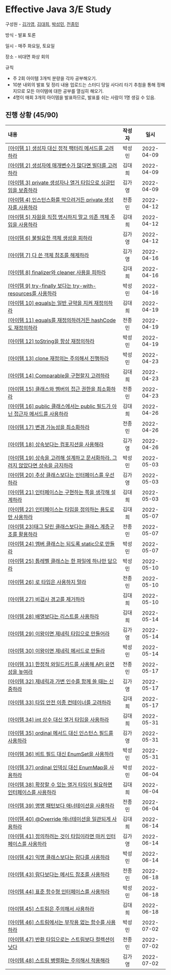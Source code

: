 # **Effective Java 3/E Study**

구성원 - [김가영](https://github.com/KimGaYeong), [김대희](https://github.com/fabiano77), [박성민](https://github.com/seongminP98), [전종민](https://github.com/wakkpu)

방식 - 발표 토론

일시 - 매주 화요일, 토요일

장소 - 비대면 화상 회의

규칙

- 주 2회 아이템 3개씩 분량을 각자 공부해오기.
- 10분 내외의 발표 및 정리 내용 업로드는 스터디 당일 사다리 타기 추첨을 통해 정해지므로 모든 아이템에 대한 공부를 열심히 해오기.
- 4명이 매회 3개의 아이템을 발표하므로, 발표를 쉬는 사람이 1명 생길 수 있음.

## 진행 상황 (45/90)

| 내용                                                                                                                                                                  | 작성자 |    일시    |
| :-------------------------------------------------------------------------------------------------------------------------------------------------------------------- | :----: | :--------: |
| [[아이템 1] 생성자 대신 정적 팩터리 메서드를 고려하라](https://github.com/cs-breaker/Effective-Java/blob/main/Chapter2/20220409-ITEM-1.md)                            | 박성민 | 2022-04-09 |
| [[아이템 2] 생성자에 매개변수가 많다면 빌더를 고려하라](https://github.com/cs-breaker/Effective-Java/blob/main/Chapter2/20220409-ITEM-2.md)                           | 김대희 | 2022-04-09 |
| [[아이템 3] private 생성자나 열거 타입으로 싱글턴임을 보증하라](https://github.com/cs-breaker/Effective-Java/blob/main/Chapter2/20220409-ITEM-3.md)                   | 김가영 | 2022-04-09 |
| [[아이템 4] 인스턴스화를 막으려거든 private 생성자를 사용하라](https://github.com/cs-breaker/Effective-Java/blob/main/Chapter2/20220412-ITEM-4.md)                    | 전종민 | 2022-04-12 |
| [[아이템 5] 자원을 직접 명시하지 말고 의존 객체 주입을 사용하라](https://github.com/cs-breaker/Effective-Java/blob/main/Chapter2/20220412-ITEM-5.md)                  | 김대희 | 2022-04-12 |
| [[아이템 6] 불필요한 객체 생성을 피하라](https://github.com/cs-breaker/Effective-Java/blob/main/Chapter2/20220412-ITEM-6.md)                                          | 김가영 | 2022-04-12 |
| [[아이템 7] 다 쓴 객체 참조를 해제하라](https://github.com/cs-breaker/Effective-Java/blob/main/Chapter2/20220416-ITEM-7.md)                                           | 김가영 | 2022-04-16 |
| [[아이템 8] finalizer와 cleaner 사용을 피하라](https://github.com/cs-breaker/Effective-Java/blob/main/Chapter2/20220416-ITEM-8.md)                                    | 김대희 | 2022-04-16 |
| [[아이템 9] try-finally 보다는 try-with-resources를 사용하라](https://github.com/cs-breaker/Effective-Java/blob/main/Chapter2/20220416-ITEM-9.md)                     | 박성민 | 2022-04-16 |
| [[아이템 10] equals는 일반 규약을 지켜 재정의하라](https://github.com/cs-breaker/Effective-Java/blob/main/Chapter3/20220419-ITEM-10.md)                               | 김대희 | 2022-04-19 |
| [[아이템 11] equals를 재정의하려거든 hashCode도 재정의하라](https://github.com/cs-breaker/Effective-Java/blob/main/Chapter3/20220419-ITEM-11.md)                      | 전종민 | 2022-04-19 |
| [[아이템 12] toString을 항상 재정의하라](https://github.com/cs-breaker/Effective-Java/blob/main/Chapter3/20220419-ITEM-12.md)                                         | 박성민 | 2022-04-19 |
| [[아이템 13] clone 재정의는 주의해서 진행하라](https://github.com/cs-breaker/Effective-Java/blob/main/Chapter3/20220423-ITEM-13.md)                                   | 박성민 | 2022-04-23 |
| [[아이템 14] Comparable을 구현할지 고려하라](https://github.com/cs-breaker/Effective-Java/blob/main/Chapter3/20220423-ITEM-14.md)                                     | 김대희 | 2022-04-23 |
| [[아이템 15] 클래스와 멤버의 접근 권한을 최소화하라](https://github.com/cs-breaker/Effective-Java/blob/main/Chapter4/20220423-ITEM-15.md)                             | 전종민 | 2022-04-23 |
| [[아이템 16] public 클래스에서는 public 필드가 아닌 접근자 메서드를 사용하라](https://github.com/cs-breaker/Effective-Java/blob/main/Chapter4/20220426-ITEM-16.md)    | 김대희 | 2022-04-26 |
| [[아이템 17] 변경 가능성을 최소화하라](https://github.com/cs-breaker/Effective-Java/blob/main/Chapter4/20220426-ITEM-17.md)                                           | 전종민 | 2022-04-26 |
| [[아이템 18] 상속보다는 컴포지션을 사용해라](https://github.com/cs-breaker/Effective-Java/blob/main/Chapter4/20220426-ITEM-18.md)                                     | 김가영 | 2022-04-26 |
| [[아이템 19] 상속을 고려해 설계하고 문서화하라. 그러지 않았다면 상속을 금지하라](https://github.com/cs-breaker/Effective-Java/blob/main/Chapter4/20220503-ITEM-19.md) | 박성민 | 2022-05-03 |
| [[아이템 20] 추상 클래스보다는 인터페이스를 우선하라](https://github.com/cs-breaker/Effective-Java/blob/main/Chapter4/20220503-ITEM-20.md)                            | 김가영 | 2022-05-03 |
| [[아이템 21] 인터페이스는 구현하는 쪽을 생각해 설계하라](./Chapter4/20220503-ITEM-21.md)                                                                              | 김대희 | 2022-05-03 |
| [[아이템 22] 인터페이스는 타입을 정의하는 용도로만 사용하라](./Chapter4/20220507-ITEM-22.md)                                                                          | 김대희 | 2022-05-07 |
| [[아이템 23]태그 달린 클래스보다는 클래스 계층구조를 활용하라](./Chapter4/20220507-ITEM-23.md)                                                                        | 전종민 | 2022-05-07 |
| [[아이템 24] 멤버 클래스는 되도록 static으로 만들라](./Chapter4/20220507-ITEM-24.md)                                                                                  | 박성민 | 2022-05-07 |
| [[아이템 25] 톱레벨 클래스는 한 파일에 하나만 담으라](./Chapter4/20220510-ITEM-25.md)                                                                                 | 박성민 | 2022-05-10 |
| [[아이템 26] 로 타입은 사용하지 말라](./Chapter5/20220510-ITEM-26.md)                                                                                                 | 전종민 | 2022-05-10 |
| [[아이템 27] 비검사 경고를 제거하라 ](./Chapter5/20220510-ITEM-27.md)                                                                                                 | 김대희 | 2022-05-10 |
| [[아이템 28] 배열보다는 리스트를 사용하라 ](./Chapter5/20220514-ITEM-28.md)                                                                                           | 김대희 | 2022-05-14 |
| [[아이템 29] 이왕이면 제네릭 타입으로 만들어라 ](./Chapter5/20220514-ITEM-29.md)                                                                                      | 김가영 | 2022-05-14 |
| [[아이템 30] 이왕이면 제네릭 메서드로 만들라 ](./Chapter5/20220514-ITEM-30.md)                                                                                        | 박성민 | 2022-05-14 |
| [[아이템 31] 한정적 와일드카드를 사용해 API 유연성을 높여라 ](./Chapter5/20220517-ITEM-31.md)                                                                         | 전종민 | 2022-05-17 |
| [[아이템 32] 제네릭과 가변 인수를 함께 쓸 때는 신중하라 ](./Chapter5/20220517-ITEM-32.md)                                                                             | 김가영 | 2022-05-17 |
| [[아이템 33] 타입 안전 이종 컨테이너를 고려하라](./Chapter5/20220517-ITEM-33.md)                                                                                      | 김대희 | 2022-05-17 |
| [[아이템 34] int 상수 대신 열거 타입을 사용하라](./Chapter6/20220531-ITEM-34.md)                                                                                      | 김대희 | 2022-05-31 |
| [[아이템 35] ordinal 메서드 대신 인스턴스 필드를 사용하라](./Chapter6/20220531-ITEM-35.md)                                                                            | 김가영 | 2022-05-31 |
| [[아이템 36] 비트 필드 대신 EnumSet을 사용하라](./Chapter6/20220531-ITEM-36.md)                                                                                       | 박성민 | 2022-05-31 |
| [[아이템 37] ordinal 인덱싱 대신 EnumMap을 사용하라](./Chapter6/20220604-ITEM-37.md)                                                                                  | 박성민 | 2022-06-04 |
| [[아이템 38] 확장할 수 있는 열거 타입이 필요하면 인터페이스를 사용하라](./Chapter6/20220604-ITEM-38.md)                                                               | 김대희 | 2022-06-04 |
| [[아이템 39] 명명 패턴보다 애너테이션을 사용하라](./Chapter6/20220604-ITEM-39.md)                                                                                     | 전종민 | 2022-06-04 |
| [[아이템 40] @Override 애너테이션을 일관되게 사용하라](./Chapter6/20220614-ITEM-40.md)                                                                                | 김대희 | 2022-06-14 |
| [[아이템 41] 정의하려는 것이 타입이라면 마커 인터페이스를 사용하라](./Chapter7/20220614-ITEM-41.md)                                                                   | 김가영 | 2022-06-14 |
| [[아이템 42] 익명 클래스보다는 람다를 사용하라](./Chapter7/20220614-ITEM-42.md)                                                                                       | 박성민 | 2022-06-14 |
| [[아이템 43] 람다보다는 메서드 참조를 사용하라](./Chapter7/20220618-ITEM-43.md)                                                                                       | 전종민 | 2022-06-18 |
| [[아이템 44] 표준 함수형 인터페이스를 사용하라](./Chapter7/20220618-ITEM-44.md)                                                                                       | 박성민 | 2022-06-18 |
| [[아이템 45] 스트림은 주의해서 사용하라](./Chapter7/20220618-ITEM-45.md)                                                                                              | 김대희 | 2022-06-18 |
| [[아이템 46] 스트림에서는 부작용 없는 함수를 사용하라](./Chapter7/20220702-ITEM-46.md)                                                                                | 박성민 | 2022-07-02 |
|[[아이템 47] 반환 타입으로는 스트림보다 컬렉션이 낫다](./Chapter7/20220702-ITEM-47.md) | 전종민 | 2022-07-02 |
| [[아이템 48] 스트림 병렬화는 주의해서 적용해라](./Chapter7/)                                                                                | 김가영 | 2022-07-02 |
